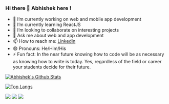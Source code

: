 ### Hi there 👋 Abhishek here !

- 🔭 I’m currently working on web and mobile app development
- 🌱 I’m currently learning ReactJS
- 👯 I’m looking to collaborate on interesting projects
- 💬 Ask me about web and app development
- 📫 How to reach me: [Linkedin](https://www.linkedin.com/in/abhishek-khedekar-5a4316192/ "Linkedin")
- 😄 Pronouns: He/Him/His
- ⚡ Fun fact: In the near future knowing how to code will be as necessary as knowing how to write is today. Yes, regardless of the field or career your students decide for their future.

[![Abhishek's Github Stats](https://github-readme-stats.vercel.app/api?username=abhikhedekar4241&count_private=true&theme=default&show_icons=true)](https://github.com/abhikhedekar4241)
</a>

[![Top Langs](https://github-readme-stats.vercel.app/api/top-langs/?username=abhikhedekar4241&layout=compact)](https://github.com/abhikhedekar4241/github-readme-stats)

<a href="https://twitter.com/abhi_4241"><img src="https://img.shields.io/badge/twitter-%231DA1F2.svg?&style=for-the-badge&logo=twitter&logoColor=white"/></a> <a href='https://www.linkedin.com/in/abhishek-khedekar-5a4316192/'><img src="https://img.shields.io/badge/linkedin-%230077B5.svg?&style=for-the-badge&logo=linkedin&logoColor=white"/></a> <a href="mailto:abhikhedekar4241@gmail.com"><img src="https://img.shields.io/badge/abhikhedekar4241@gmail.com-%23D14836.svg?&style=for-the-badge&logo=gmail&logoColor=white"/></a>
